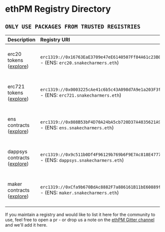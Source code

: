 # ethPM Registry Directory

## `ONLY USE PACKAGES FROM TRUSTED REGISTRIES`

| Description | Registry URI | Maintainer |
| :--- | :--- | :--- |
| erc20 tokens \([explore](http://explorer.ethpm.com/browse/mainnet/erc20.snakecharmers.eth)\) | `erc1319://0x16763EaE3709e47eE6140507Ff84A61c23B0098A:1` - \(ENS: `erc20.snakecharmers.eth`\) | Nick Gheorghita \(ethPM / Ethereum Foundation\) |
| erc721 tokens \([explore](http://explorer.ethpm.com/browse/mainnet/erc721.snakecharmers.eth)\) | `erc1319://0x0003225cAe41c6b5c43A098d7A9e1a203F3f489F:1` - \(ENS: `erc721.snakecharmers.eth`\) | Nick Gheorghita \(ethPM / Ethereum Foundation\) |
| ens contracts \([explore](http://explorer.ethpm.com/browse/mainnet/ens.snakecharmers.eth)\) | `erc1319://0x808B53bF4D70A24bA5cb720D37A4835621A9df00:1` - \(ENS: `ens.snakecharmers.eth`\) | Nick Gheorghita \(ethPM / Ethereum Foundation\) |
| dappsys contracts \([explore](http://explorer.ethpm.com/browse/mainnet/dappsys.snakecharmers.eth)\) | `erc1319://0x9c511b0Df4F96129b769b6F9E7Ac818E477714Dd:1` - \(ENS: `dappsys.snakecharmers.eth`\) | Nick Gheorghita \(ethPM / Ethereum Foundation\) |
| maker contracts \([explore](http://explorer.ethpm.com/browse/mainnet/maker.snakecharmers.eth)\) | `erc1319://0xCfa9b670BdAc8882F7a886161B11bE60889f223c:1` - \(ENS: `maker.snakecharmers.eth`\) | Nick Gheorghita \(ethPM / Ethereum Foundation\) |

If you maintain a registry and would like to list it here for the community to use, feel free to open a pr - or drop us a note on the [ethPM Gitter channel](https://gitter.im/ethpm/Lobby) and we'll add it here.


